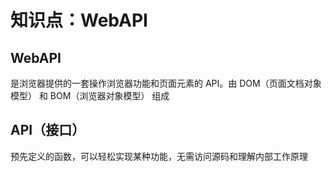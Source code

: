 # 知识点：WebAPI

## WebAPI
是浏览器提供的一套操作浏览器功能和页面元素的 API。由 DOM（页面文档对象模型） 和 BOM（浏览器对象模型） 组成

## API（接口）
预先定义的函数，可以轻松实现某种功能，无需访问源码和理解内部工作原理

